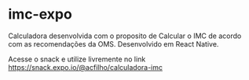 # imc-expo
Calculadora desenvolvida com o proposito de Calcular o IMC de acordo com as recomendações da OMS. Desenvolvido em React Native.

Acesse o snack e utilize livremente no link https://snack.expo.io/@acfilho/calculadora-imc
